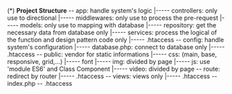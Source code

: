 (*) **Project Structure**
-- app: handle system's logic
|----- controllers: only use to directional
|----- middlewares: only use to process the pre-request
|----- models: only use to mapping with database
|----- repository: get the necessary data from database only
|----- services: process the logical of the function and design pattern code only
|----- .htaccess
-- config: handle system's configuration
|----- database.php: connect to database only
|----- .htaccess
-- public: vendor for static informations
|----- css: (main, base, responsive, grid,...)
|----- font
|----- img: divided by page
|----- js: use 'module ES6' and Class Component
|----- video: divided by page
-- route: redirect by router
|----- .htaccess
-- views: views only
|----- .htaccess
-- index.php
-- .htaccess